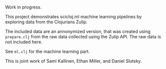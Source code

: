 Work in progress.

This project demonstrates scicloj.ml machine learning pipelines by exploring data from the Clojurians Zulip.

The included data are an annonymized version, that was created using `prepare.clj` from the raw data collected using the Zulip API. The raw data is not included here.

See `ml.clj` for the machine learning part.

This is joint work of Sami Kallinen, Ethan Miller, and Daniel Slutsky.

